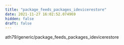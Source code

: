 ```yaml
---
title: "package_feeds_packages_idevicerestore"
date: 2021-11-27 16:02:52.074969
hidden: false
draft: false
---
```


ath79/generic/package_feeds_packages_idevicerestore

